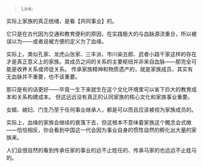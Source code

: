 > Link: 

实际上家族的真正统绪，是看【共同事业】的。 

它只是在古代因为交通和教育便利的原因，在实践极大的与血脉源流重合，所以被误以为——或者说被方便的定义为了血缘。 

实际上，类似孔家、龙虎山张家、三丰派、市川染五郎、武者小路千家这样的存在才是真正意义上的家族。其成员之间的关系的主要枢纽并非来自血脉——那完全可能是收养关系或师徒关系。 传承家族精神和物质遗产的，就是家族成员，其实有无血脉并不重要，也不该重要。 

那只是有的话更好——毕竟一生下来就生在这个文化环境里可以省下巨大的教育成本和关系构建成本。 但这远远没有真正的认同家族的核心文化和家族事业重要。

女婿、媳妇、门生乃至于任何事业继承人，都是可以而且应该被视为家族成员的。 

实际上，血缘的家族会继续的衰落下去，但这根本不意味着家族这个概念会式微——恰恰相反，你会看到中国这一代会因为事业自身的惯性自然的孵化出大量的家族来。

人们会很自然的看到传承任家的事业的远不止姓任的、传承马家的也远远不止姓马的。
